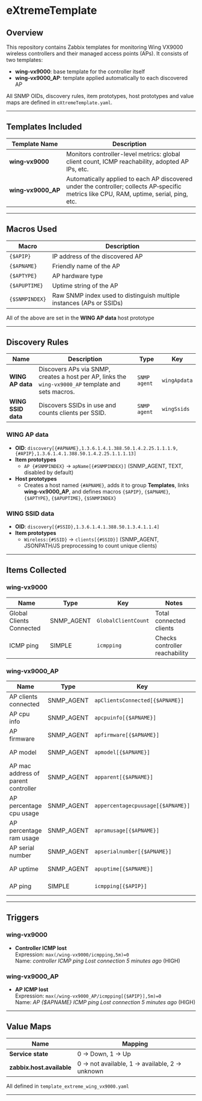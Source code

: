 # eXtremeTemplate

## Overview

This repository contains Zabbix templates for monitoring Wing VX9000 wireless controllers and their managed access points (APs). It consists of two templates:

- **wing‑vx9000**: base template for the controller itself  
- **wing‑vx9000_AP**: template applied automatically to each discovered AP  

All SNMP OIDs, discovery rules, item prototypes, host prototypes and value maps are defined in `eXtremeTemplate.yaml`.

---

## Templates Included

| Template Name     | Description                                               |
|-------------------|-----------------------------------------------------------|
| **wing‑vx9000**   | Monitors controller-level metrics: global client count, ICMP reachability, adopted AP IPs, etc.|
| **wing‑vx9000_AP**| Automatically applied to each AP discovered under the controller; collects AP‑specific metrics like CPU, RAM, uptime, serial, ping, etc.|

---

## Macros Used

| Macro        | Description                                                             |
|--------------|-------------------------------------------------------------------------|
| `{$APIP}`    | IP address of the discovered AP                                         |
| `{$APNAME}`  | Friendly name of the AP                                                 |
| `{$APTYPE}`  | AP hardware type                                                        |
| `{$APUPTIME}`| Uptime string of the AP                                                 |
| `{$SNMPINDEX}`| Raw SNMP index used to distinguish multiple instances (APs or SSIDs)   |

All of the above are set in the **WING AP data** host prototype

---

## Discovery Rules

| Name             | Description                                                                                          | Type         | Key           |
|------------------|------------------------------------------------------------------------------------------------------|--------------|---------------|
| **WING AP data** | Discovers APs via SNMP, creates a host per AP, links the `wing‑vx9000_AP` template and sets macros. | `SNMP agent` | `wingApdata`  |
| **WING SSID data** | Discovers SSIDs in use and counts clients per SSID.                                               | `SNMP agent` | `wingSsids`   |

### WING AP data

- **OID**: `discovery[{#APNAME},1.3.6.1.4.1.388.50.1.4.2.25.1.1.1.9,{#APIP},1.3.6.1.4.1.388.50.1.4.2.25.1.1.1.13]`  
- **Item prototypes**  
  - `AP {#SNMPINDEX}` → `apName[{#SNMPINDEX}]` (SNMP_AGENT, TEXT, disabled by default)
- **Host prototypes**  
  - Creates a host named `{#APNAME}`, adds it to group **Templates**, links **wing‑vx9000_AP**, and defines macros `{$APIP}`, `{$APNAME}`, `{$APTYPE}`, `{$APUPTIME}`, `{$SNMPINDEX}`

### WING SSID data

- **OID**: `discovery[{#SSID},1.3.6.1.4.1.388.50.1.3.4.1.1.4]`  
- **Item prototypes**  
  - `Wireless:{#SSID}` → `clients[{#SSID}]` (SNMP_AGENT, JSONPATH/JS preprocessing to count unique clients)

---

## Items Collected

### wing‑vx9000

| Name                      | Type         | Key              | Notes                                  |
|---------------------------|--------------|------------------|----------------------------------------|
| Global Clients Connected  | SNMP_AGENT   | `GlobalClientCount` | Total connected clients             |
| ICMP ping                 | SIMPLE       | `icmpping`       | Checks controller reachability         |

### wing‑vx9000_AP

| Name                              | Type         | Key                           | Notes                                                        |
|-----------------------------------|--------------|-------------------------------|--------------------------------------------------------------|
| AP clients connected              | SNMP_AGENT   | `apClientsConnected[{$APNAME}]` | Current client count on AP                                 |
| AP cpu info                       | SNMP_AGENT   | `apcpuinfo[{$APNAME}]`        | Device CPU info (TEXT)                                       |
| AP firmware                       | SNMP_AGENT   | `apfirmware[{$APNAME}]`       | Firmware version (TEXT)                                      |
| AP model                          | SNMP_AGENT   | `apmodel[{$APNAME}]`          | Model identifier (TEXT)                                      |
| AP mac address of parent controller | SNMP_AGENT | `apparent[{$APNAME}]`         | Parent controller MAC (SNMP_GET_VALUE preprocessing)         |
| AP percentage cpu usage           | SNMP_AGENT   | `appercentagecpuusage[{$APNAME}]` | Multiplied by 0.1                                        |
| AP percentage ram usage           | SNMP_AGENT   | `apramusage[{$APNAME}]`       | Calculated via JavaScript                                    |
| AP serial number                  | SNMP_AGENT   | `apserialnumber[{$APNAME}]`   | Serial number (TEXT)                                         |
| AP uptime                         | SNMP_AGENT   | `apuptime[{$APNAME}]`         | Uptime in seconds (JS parsing)                               |
| AP ping                           | SIMPLE       | `icmpping[{$APIP}]`           | Reachability test for each AP                                |

---

## Triggers

### wing‑vx9000

- **Controller ICMP lost**  
  Expression: `max(/wing‑vx9000/icmpping,5m)=0`  
  Name: _controller ICMP ping Lost connection 5 minutes ago_ (HIGH) 

### wing‑vx9000_AP

- **AP ICMP lost**  
  Expression: `max(/wing‑vx9000_AP/icmpping[{$APIP}],5m)=0`  
  Name: _AP {$APNAME} ICMP ping Lost connection 5 minutes ago_ (HIGH) 

---

## Value Maps

| Name                            | Mapping                                          |
|---------------------------------|--------------------------------------------------|
| **Service state**               | 0 → Down, 1 → Up                                 |
| **zabbix.host.available**       | 0 → not available, 1 → available, 2 → unknown    |

All defined in `template_extreme_wing_vx9000.yaml` 

---

